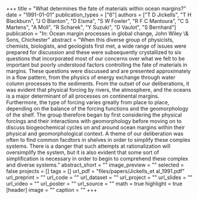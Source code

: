 +++
title = "What determines the fate of materials within ocean margins?"
date = "1991-01-01"
publication_types = ["6"]
authors = ["T D Jickells", "T H Blackburn", "J O Blanton", "D Eisma", "S W Fowler", "R F C Mantoura", "C S Martens", "A Moll", "R Scharek", "Y Suzuki", "D Vaulot", "S Bernhard"]
publication = "In: Ocean margin processes in global change, John Wiley \\& Sons, Chichester"
abstract = "When this diverse group of physicists, chemists, biologists, and geologists first met, a wide range of issues were prepared for discussion and these were subsequently crystallized to six questions that incorporated most of our concerns over what we felt to be important but poorly understood factors controlling the fate of materials in margins. These questions were discussed and are presented approximately in a flow pattern, from the physics of energy exchange through water column processes to the sediments. From the outset of our deliberations, it was evident that physical forcing by rivers, the atmosphere, and the oceans is a major determinant of all processes on continental margins. Furthermore, the type of forcing varies greatly from place to place, depending on the balance of the forcing functions and the geomorphology of the shelf. The group therefore began by first considering the physical forcings and their interactions with geomorphology before moving on to discuss biogeochemical cycles on and around ocean margins within their physical and geomorphological context. A theme of our deliberation was often to find common facdtors in shelves in order to simplify these complex systems. There is a danger that such attempts at rationalization will oversimplify the system, but it is also evident that some sort of simplification is necessary in order to begin to comprehend these complex and diverse systems."
abstract_short = ""
image_preview = ""
selected = false
projects = []
tags = []
url_pdf = "files/papers/Jickells_et al_1991.pdf"
url_preprint = ""
url_code = ""
url_dataset = ""
url_project = ""
url_slides = ""
url_video = ""
url_poster = ""
url_source = ""
math = true
highlight = true
[header]
image = ""
caption = ""
+++
